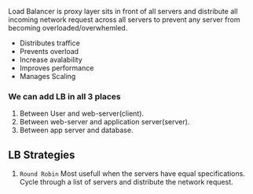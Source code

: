 Load Balancer is proxy layer sits in front of all servers and distribute all incoming network request across all servers to prevent any server from becoming overloaded/overwhemled.
- Distributes traffice
- Prevents overload
- Increase avalability
- Improves performance
- Manages Scaling

### We can add LB in all 3 places
1. Between User and web-server(client).
2. Between web-server and application server(server).
3. Between app server and database.

## LB Strategies
1. `Round Robin` Most usefull when the servers have equal specifications. Cycle through a list of servers and distribute the network request.
